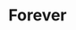 ---
pid: CH146
title: Forever
location_transcription: City Hall
zipcode: MA02144
outside_phl: 'Somerville MA '
neighborhood: 
age: '56'
age_range: 50-59
instagram: 
image_file_name: CH_146.jpg
proposal_transcription: 
topic: Unknown
topic_summary: '0'
type: 
keywords_other: 
credit: Karen September
image_labels: A peace sign
twitter: 
facebook: 
permalink: "/monuments/ch146/"
layout: item-page
---